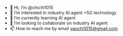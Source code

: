 - 👋 Hi, I’m @chichi1015
- 👀 I’m interested in industry AI agent +5G technology
- 🌱 I’m currently learning AI agent
- 💞️ I’m looking to collaborate on industry AI agent
- 📫 How to reach me by email yaochi1015@gmail.com

<!---
chichi1015/chichi1015 is a ✨ special ✨ repository because its `README.md` (this file) appears on your GitHub profile.
You can click the Preview link to take a look at your changes.
--->
